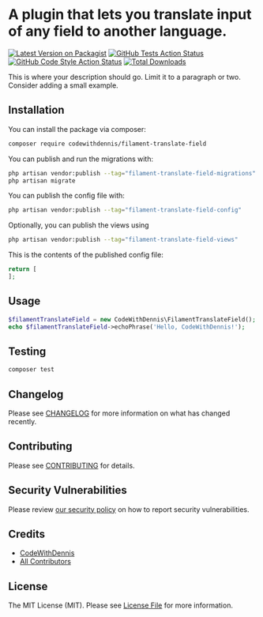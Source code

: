 # A plugin that lets you translate input of any field to another language.

[![Latest Version on Packagist](https://img.shields.io/packagist/v/codewithdennis/filament-translate-field.svg?style=flat-square)](https://packagist.org/packages/codewithdennis/filament-translate-field)
[![GitHub Tests Action Status](https://img.shields.io/github/actions/workflow/status/codewithdennis/filament-translate-field/run-tests.yml?branch=main&label=tests&style=flat-square)](https://github.com/codewithdennis/filament-translate-field/actions?query=workflow%3Arun-tests+branch%3Amain)
[![GitHub Code Style Action Status](https://img.shields.io/github/actions/workflow/status/codewithdennis/filament-translate-field/fix-php-code-styling.yml?branch=main&label=code%20style&style=flat-square)](https://github.com/codewithdennis/filament-translate-field/actions?query=workflow%3A"Fix+PHP+code+styling"+branch%3Amain)
[![Total Downloads](https://img.shields.io/packagist/dt/codewithdennis/filament-translate-field.svg?style=flat-square)](https://packagist.org/packages/codewithdennis/filament-translate-field)



This is where your description should go. Limit it to a paragraph or two. Consider adding a small example.

## Installation

You can install the package via composer:

```bash
composer require codewithdennis/filament-translate-field
```

You can publish and run the migrations with:

```bash
php artisan vendor:publish --tag="filament-translate-field-migrations"
php artisan migrate
```

You can publish the config file with:

```bash
php artisan vendor:publish --tag="filament-translate-field-config"
```

Optionally, you can publish the views using

```bash
php artisan vendor:publish --tag="filament-translate-field-views"
```

This is the contents of the published config file:

```php
return [
];
```

## Usage

```php
$filamentTranslateField = new CodeWithDennis\FilamentTranslateField();
echo $filamentTranslateField->echoPhrase('Hello, CodeWithDennis!');
```

## Testing

```bash
composer test
```

## Changelog

Please see [CHANGELOG](CHANGELOG.md) for more information on what has changed recently.

## Contributing

Please see [CONTRIBUTING](.github/CONTRIBUTING.md) for details.

## Security Vulnerabilities

Please review [our security policy](../../security/policy) on how to report security vulnerabilities.

## Credits

- [CodeWithDennis](https://github.com/CodeWithDennis)
- [All Contributors](../../contributors)

## License

The MIT License (MIT). Please see [License File](LICENSE.md) for more information.
